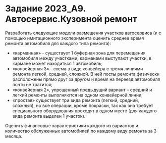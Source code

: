 # Задание 2023_А9. Автосервис.Кузовной ремонт
Разработать следующие модели размещения участков автосервиса (и с помощью имитационного эксперимента оценить среднее время ремонта автомобиля для каждого типа ремонта):
- «карманная» - существует 1 буферная зона для перемещения автомобиля между участками, карманами выступают участки, в кармане может находиться 1 автомобиль;
- «конвейерная 3» - схема в виде конвейера с тремя линиями ремонта легкой, средней, сложной. В ней посты ремонта физически расположены прямо друг за другом и время на переезд автомобиля почти не тратится;
- «конвейерная 2», упрощенный предыдущий вариант – средний и легкий ремонты выполняются на одном конвейерной линии;
- «простая» существует три вида ремонта (легкий, средний, сложный), но все операции, кроме покраски, так как она требует специального оборудования проходят в одном месте (для каждого вида ремонта выделен 1 участок).

Оценить финансовые характеристики каждого из вариантов и количество обслуженных автомобилей по каждому виду ремонта за 3 месяца.
